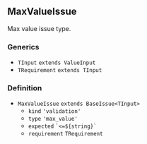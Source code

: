 MaxValueIssue
-------------

Max value issue type.

### Generics

*   `TInput` `extends ValueInput`
*   `TRequirement` `extends TInput`

### Definition

*   `MaxValueIssue` `extends BaseIssue<TInput>`
    *   `kind` `'validation'`
    *   `type` `'max_value'`
    *   `expected` `` `<=${string}` ``
    *   `requirement` `TRequirement`